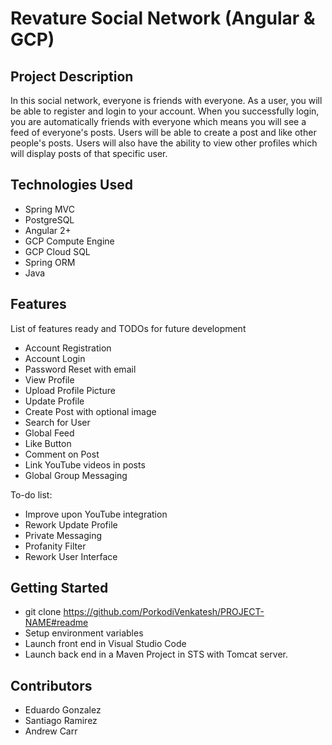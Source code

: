 # Revature Social Network (Angular & GCP)
## Project Description
In this social network, everyone is friends with everyone. As a user, you will be able to register and login to your account. When you successfully login, you are automatically friends with everyone which means you will see a feed of everyone's posts. Users will be able to create a post and like other people's posts. Users will also have the ability to view other profiles which will display posts of that specific user.

## Technologies Used
* Spring MVC
* PostgreSQL
* Angular 2+
* GCP Compute Engine
* GCP Cloud SQL
* Spring ORM
* Java

## Features
List of features ready and TODOs for future development

* Account Registration
* Account Login
* Password Reset with email
* View Profile
* Upload Profile Picture
* Update Profile
* Create Post with optional image
* Search for User
* Global Feed
* Like Button
* Comment on Post
* Link YouTube videos in posts
* Global Group Messaging

To-do list:

* Improve upon YouTube integration
* Rework Update Profile
* Private Messaging
* Profanity Filter
* Rework User Interface

## Getting Started
* git clone https://github.com/PorkodiVenkatesh/PROJECT-NAME#readme
* Setup environment variables
* Launch front end in Visual Studio Code
* Launch back end in a Maven Project in STS with Tomcat server.

## Contributors
* Eduardo Gonzalez
* Santiago Ramirez
* Andrew Carr
